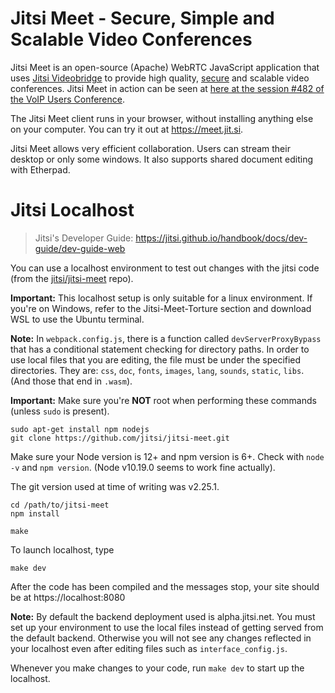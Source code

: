 # Jitsi Meet - Secure, Simple and Scalable Video Conferences

Jitsi Meet is an open-source (Apache) WebRTC JavaScript application that uses [Jitsi Videobridge](https://jitsi.org/videobridge) to provide high quality, [secure](https://jitsi.org/security) and scalable video conferences. Jitsi Meet in action can be seen at [here at the session #482 of the VoIP Users Conference](http://youtu.be/7vFUVClsNh0).

The Jitsi Meet client runs in your browser, without installing anything else on your computer. You can try it out at https://meet.jit.si.

Jitsi Meet allows very efficient collaboration. Users can stream their desktop or only some windows. It also supports shared document editing with Etherpad.

# Jitsi Localhost
> Jitsi's Developer Guide: https://jitsi.github.io/handbook/docs/dev-guide/dev-guide-web

You can use a localhost environment to test out changes with the jitsi code (from the [jitsi/jitsi-meet](https://github.com/jitsi/jitsi-meet) repo).

**Important:** This localhost setup is only suitable for a linux environment. If you're on Windows, refer to the Jitsi-Meet-Torture section and download WSL to use the Ubuntu terminal.

**Note:** In `webpack.config.js`, there is a function called `devServerProxyBypass` that has a conditional statement checking for directory paths. In order to use local files that you are editing, the file must be under the specified directories. They are: `css`, `doc`, `fonts`, `images`, `lang`, `sounds`, `static`, `libs`. (And those that end in `.wasm`).

**Important:** Make sure you're **NOT** root when performing these commands (unless `sudo` is present).

```
sudo apt-get install npm nodejs
git clone https://github.com/jitsi/jitsi-meet.git
```
Make sure your Node version is 12+ and npm version is 6+. Check with `node -v` and `npm version`. (Node v10.19.0 seems to work fine actually).

The git version used at time of writing was v2.25.1.

```
cd /path/to/jitsi-meet
npm install

make
```

To launch localhost, type
```
make dev
```
After the code has been compiled and the messages stop, your site should be at https://localhost:8080

**Note:** By default the backend deployment used is alpha.jitsi.net. You must set up your environment to use the local files instead of getting served from the default backend. Otherwise you will not see any changes reflected in your localhost even after editing files such as `interface_config.js`.

Whenever you make changes to your code, run `make dev` to start up the localhost.
